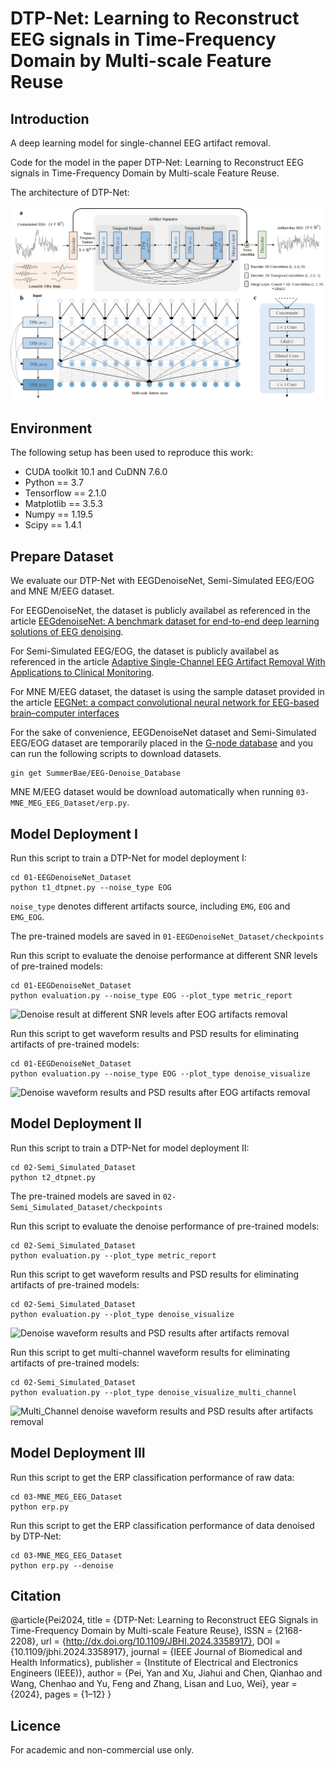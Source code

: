 # DTP-Net: Learning to Reconstruct EEG signals in Time-Frequency Domain by Multi-scale Feature Reuse

## Introduction
A deep learning model for single-channel EEG artifact removal.

Code for the model in the paper DTP-Net: Learning to Reconstruct EEG signals in Time-Frequency Domain by Multi-scale Feature Reuse.

The architecture of DTP-Net:

![DTP-Net Architecture](https://github.com/WilliamRo/EEG-Denoise/blob/main/figure/overview_architecture.png)

## Environment
The following setup has been used to reproduce this work:

* CUDA toolkit 10.1 and CuDNN 7.6.0
* Python == 3.7
* Tensorflow == 2.1.0
* Matplotlib == 3.5.3
* Numpy == 1.19.5
* Scipy == 1.4.1

## Prepare Dataset
We evaluate our DTP-Net with EEGDenoiseNet, Semi-Simulated EEG/EOG and MNE M/EEG dataset.

For EEGDenoiseNet, the dataset is publicly availabel as referenced in the article [EEGdenoiseNet: A benchmark dataset for end-to-end deep learning solutions of EEG denoising](https://github.com/ncclabsustech/EEGdenoiseNet).

For Semi-Simulated EEG/EOG, the dataset is publicly availabel as referenced in the article [Adaptive Single-Channel EEG Artifact Removal With Applications to Clinical Monitoring](https://github.com/holcman-lab/wavelet-quantile-normalization).

For MNE M/EEG dataset, the dataset is using the sample dataset provided in the article [EEGNet: a compact convolutional neural network for EEG-based brain–computer interfaces](https://github.com/vlawhern/arl-eegmodels)

For the sake of convenience, EEGDenoiseNet dataset and Semi-Simulated EEG/EOG dataset are temporarily placed in the [G-node database](https://gin.g-node.org/SummerBae/EEG-Denoise_Database) and you can run the following scripts to download datasets.
```
gin get SummerBae/EEG-Denoise_Database
```

MNE M/EEG dataset would be download automatically when running ```03-MNE_MEG_EEG_Dataset/erp.py```.

## Model Deployment I
Run this script to train a DTP-Net for model deployment I:
```
cd 01-EEGDenoiseNet_Dataset
python t1_dtpnet.py --noise_type EOG
```
```noise_type``` denotes different artifacts source, including ```EMG```, ```EOG``` and ```EMG_EOG```.

The pre-trained models are saved in ```01-EEGDenoiseNet_Dataset/checkpoints```

Run this script to evaluate the denoise performance at different SNR levels of pre-trained models:
```
cd 01-EEGDenoiseNet_Dataset
python evaluation.py --noise_type EOG --plot_type metric_report
```
![Denoise result at different SNR levels after EOG artifacts removal](https://github.com/WilliamRo/EEG-Denoise/blob/main/figure/experiment_1.png)

Run this script to get waveform results and PSD results for eliminating artifacts of pre-trained models:
```
cd 01-EEGDenoiseNet_Dataset
python evaluation.py --noise_type EOG --plot_type denoise_visualize
```
![Denoise waveform results and PSD results after EOG artifacts removal](https://github.com/WilliamRo/EEG-Denoise/blob/main/figure/experiment_1_1.png)

## Model Deployment II
Run this script to train a DTP-Net for model deployment II:
```
cd 02-Semi_Simulated_Dataset
python t2_dtpnet.py
```

The pre-trained models are saved in ```02-Semi_Simulated_Dataset/checkpoints```

Run this script to evaluate the denoise performance of pre-trained models:
```
cd 02-Semi_Simulated_Dataset
python evaluation.py --plot_type metric_report
```

Run this script to get waveform results and PSD results for eliminating artifacts of pre-trained models:
```
cd 02-Semi_Simulated_Dataset
python evaluation.py --plot_type denoise_visualize
```
![Denoise waveform results and PSD results after artifacts removal](https://github.com/WilliamRo/EEG-Denoise/blob/main/figure/experiment_2_1.png)


Run this script to get multi-channel waveform results for eliminating artifacts of pre-trained models:
```
cd 02-Semi_Simulated_Dataset
python evaluation.py --plot_type denoise_visualize_multi_channel 
```
![Multi_Channel denoise waveform results and PSD results after artifacts removal](https://github.com/WilliamRo/EEG-Denoise/blob/main/figure/experiment_2_2.png)

## Model Deployment III
Run this script to get the ERP classification performance of raw data:
```
cd 03-MNE_MEG_EEG_Dataset
python erp.py
```
Run this script to get the ERP classification performance of data denoised by DTP-Net:
```
cd 03-MNE_MEG_EEG_Dataset
python erp.py --denoise
```
## Citation
@article{Pei2024,
  title = {DTP-Net: Learning to Reconstruct EEG Signals in Time-Frequency Domain by Multi-scale Feature Reuse},
  ISSN = {2168-2208},
  url = {http://dx.doi.org/10.1109/JBHI.2024.3358917},
  DOI = {10.1109/jbhi.2024.3358917},
  journal = {IEEE Journal of Biomedical and Health Informatics},
  publisher = {Institute of Electrical and Electronics Engineers (IEEE)},
  author = {Pei,  Yan and Xu,  Jiahui and Chen,  Qianhao and Wang,  Chenhao and Yu,  Feng and Zhang,  Lisan and Luo,  Wei},
  year = {2024},
  pages = {1–12}
}
## Licence
For academic and non-commercial use only.